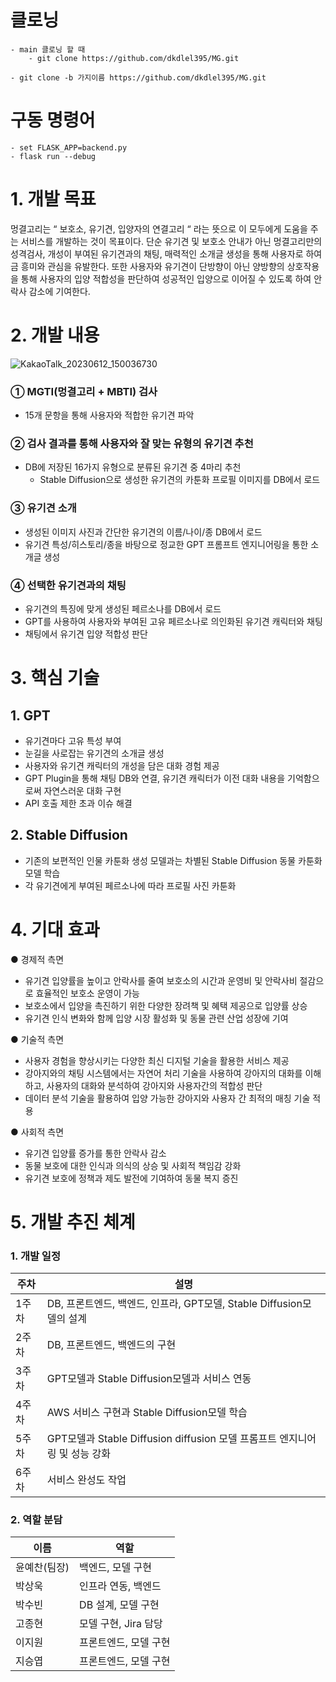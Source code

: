 # 클로닝
    - main 클로닝 할 때
        - git clone https://github.com/dkdlel395/MG.git

    - git clone -b 가지이름 https://github.com/dkdlel395/MG.git
# 구동 명령어
    - set FLASK_APP=backend.py
    - flask run --debug
    
# 1. 개발 목표
 멍결고리는 “ 보호소, 유기견, 입양자의 연결고리 “ 라는 뜻으로 이 모두에게 도움을 주는 서비스를 개발하는 것이 목표이다. 단순 유기견 및 보호소 안내가 아닌 멍결고리만의 성격검사, 개성이 부여된 유기견과의 채팅, 매력적인 소개글 생성을 통해 사용자로 하여금 흥미와 관심을 유발한다. 또한 사용자와 유기견이 단방향이 아닌 양방향의 상호작용을 통해 사용자의 입양 적합성을 판단하여 성공적인 입양으로 이어질 수 있도록 하여 안락사 감소에 기여한다.
 
 # 2. 개발 내용
 ![KakaoTalk_20230612_150036730](https://github.com/chubinibini/chubinibini/assets/118544736/38c360d0-38e6-42a6-9f73-59295944db2b)
### ① MGTI(멍결고리 + MBTI) 검사
- 15개 문항을 통해 사용자와 적합한 유기견 파악

### ② 검사 결과를 통해 사용자와 잘 맞는 유형의 유기견 추천
- DB에 저장된 16가지 유형으로 분류된 유기견 중 4마리 추천
  - Stable Diffusion으로 생성한 유기견의 카툰화 프로필 이미지를 DB에서 로드

### ③ 유기견 소개
  - 생성된 이미지 사진과 간단한 유기견의 이름/나이/종 DB에서 로드
  - 유기견 특성/히스토리/종을 바탕으로 정교한 GPT 프롬프트 엔지니어링을 통한 소개글 생성
### ④ 선택한 유기견과의 채팅
  - 유기견의 특징에 맞게 생성된 페르소나를 DB에서 로드
  - GPT를 사용하여 사용자와 부여된 고유 페르소나로 의인화된 유기견 캐릭터와 채팅
  - 채팅에서 유기견 입양 적합성 판단
 
 # 3. 핵심 기술
 ## 1. GPT
- 유기견마다 고유 특성 부여
- 눈길을 사로잡는 유기견의 소개글 생성
- 사용자와 유기견 캐릭터의 개성을 담은 대화 경험 제공
- GPT Plugin을 통해 채팅 DB와 연결, 유기견 캐릭터가 이전 대화 내용을 기억함으로써 자연스러운 대화 구현
- API 호출 제한 초과 이슈 해결

## 2. Stable Diffusion
- 기존의 보편적인 인물 카툰화 생성 모델과는 차별된 Stable Diffusion 동물 카툰화 모델 학습
- 각 유기견에게 부여된 페르소나에 따라 프로필 사진 카툰화

# 4. 기대 효과

● 경제적 측면
- 유기견 입양률을 높이고 안락사를 줄여 보호소의 시간과 운영비 및 안락사비 절감으로 효율적인 보호소 운영이 가능
- 보호소에서 입양을 촉진하기 위한 다양한 장려책 및 혜택 제공으로 입양률 상승
- 유기견 인식 변화와 함께 입양 시장 활성화 및 동물 관련 산업 성장에 기여

● 기술적 측면
- 사용자 경험을 향상시키는 다양한 최신 디지털 기술을 활용한 서비스 제공
- 강아지와의 채팅 시스템에서는 자연어 처리 기술을 사용하여 강아지의 대화를 이해하고, 사용자의 대화와 분석하여 강아지와 사용자간의 적합성 판단
- 데이터 분석 기술을 활용하여 입양 가능한 강아지와 사용자 간 최적의 매칭 기술 적용

● 사회적 측면
- 유기견 입양률 증가를 통한 안락사 감소 
- 동물 보호에 대한 인식과 의식의 상승 및 사회적 책임감 강화
- 유기견 보호에 정책과 제도 발전에 기여하여 동물 복지 증진

# 5. 개발 추진 체계
### 1. 개발 일정

|주차|설명|
|----|-----|
|1주차|DB, 프론트엔드, 백엔드, 인프라, GPT모델, Stable Diffusion모델의 설계|
|2주차|DB, 프론트엔드, 백엔드의 구현|
|3주차|GPT모델과 Stable Diffusion모델과 서비스 연동|
|4주차|AWS 서비스 구현과 Stable Diffusion모델 학습|
|5주차|GPT모델과 Stable Diffusion diffusion 모델 프롬프트 엔지니어링 및 성능 강화|
|6주차|서비스 완성도 작업|

### 2. 역할 분담

|이름|역할|
|----|-----|
|윤예찬(팀장)|백엔드, 모델 구현|
|박상욱|인프라 연동, 백엔드|
|박수빈|DB 설계, 모델 구현|
|고종현|모델 구현, Jira 담당|
|이지원|프론트엔드, 모델 구현|
|지승엽|프론트엔드, 모델 구현|













